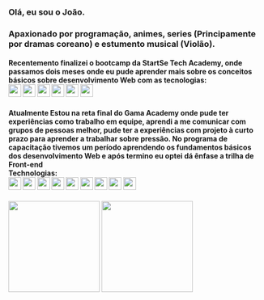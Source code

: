 ### Olá, eu sou o João.
<h3> Apaxionado por programação, animes, series (Principamente por dramas coreano) e estumento musical (Violão).  
</h3>

<h4>Recentemento finalizei o bootcamp da StartSe Tech Academy, onde passamos dois meses onde eu pude aprender mais sobre os conceitos básicos
    sobre desenvolvimento Web com as tecnologias: <br>
  <img src="https://img.icons8.com/color/344/html-5--v1.png" width='25' heidth='25'/>
  <img src="https://img.icons8.com/color/344/css3.png" width='25' heidth='25'/>
  <img src="https://img.icons8.com/color/344/javascript--v1.png" width='25' heidth='25'/>
  <img src="https://img.icons8.com/color/72/nodejs.png" width='25' heidth='25'/>
  <img src="https://img.icons8.com/external-soft-fill-juicy-fish/2x/external-sql-coding-and-development-soft-fill-soft-fill-juicy-fish.png" width='25'      heidth='25'/>
  <img src="https://img.icons8.com/ios-glyphs/344/github.png" width='25' heidth='25'/>
</h4>

<h4>Atualmente Estou na reta final do Gama Academy onde pude ter experiências como trabalho em equipe, aprendi a me comunicar com grupos de pessoas melhor, pude ter a experiências com projeto à curto prazo para aprender a trabalhar sobre pressão. No programa de capacitação tivemos um período aprendendo os fundamentos básicos dos desenvolvimento Web e após termino eu optei dá ênfase a trilha de Front-end<br>
Technologias:<br>
  <img src="https://img.icons8.com/color/344/html-5--v1.png" width='25' heidth='25'/>
  <img src="https://img.icons8.com/color/344/css3.png" width='25' heidth='25'/>
  <img src="https://img.icons8.com/color/344/javascript--v1.png" width='25' heidth='25'/>
  <img src="https://img.icons8.com/color/72/nodejs.png" width='25' heidth='25'/>
  <img src="https://img.icons8.com/external-soft-fill-juicy-fish/2x/external-sql-coding-and-development-soft-fill-soft-fill-juicy-fish.png" width='25'      heidth='25'/>
 <img src="https://img.icons8.com/color/344/react-native.png" width='25' heidth='25'/> 
 <img src="https://img.icons8.com/color/344/sass-avatar.png" width='25' heidth='25'/> 
 <img src="https://img.icons8.com/color/2x/bootstrap.png" width='25' heidth='25'/>
  <img src="https://img.icons8.com/ios-glyphs/344/github.png" width='25' heidth='25'/> 
 </h4>
 
<div>
<img height="180em" src="https://github-readme-stats.vercel.app/api?username=JoaoVitorLiberato" />
<img height="180em" src="https://github.com/JoaoVitorLiberato/github-readme-stats" />
</div>
